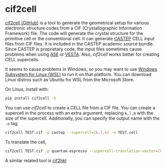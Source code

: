 # cif2cell

[cif2cell (GitHub)](https://github.com/torbjornbjorkman/cif2cell) is a tool to generate the geometrical setup for various electronic structure codes from a CIF (Crystallographic Information Framework) file. The code will generate the crystal structure for the primitive cell or the conventional cell.
It can generate [CASTEP](CASTEP.md) CELL input files from CIF files. It is included in the CASTEP academic source bundle.
Since CASTEP is proprietary code, the input files sometimes cause problems when using [ASE](ASE.md) or [VESTA](https://jp-minerals.org/vesta/en/). Also, *cif2cell* works better for creating CELL supercells.

It seems to cause problems in Windows, so you may want to use [Windows Subsystem for Linux (WSL)](https://learn.microsoft.com/en-us/windows/wsl/install) to run it on that platform. You can download Linux distros such as Ubuntu for WSL from the Microsoft Store.

On Linux, install with:
```bash
pip install cif2cell -U
```

You can use *cif2cell* to create a CELL file from a CIF file.
You can create a supercell in the process with an extra argument, replacing `k,l,m` with the size of the supercell.
Additionally, you can specify the output name with the `-o` tag.
```bash
cif2cell TEST.cif -p castep --supercell=[k,l,m] -o TEST.cell
```

To translate the cell,
```bash
cif2cell TEST.cif -p quantum-espresso --supercell-translation-vector=[k,l,m]
```

A similar related tool is [cif2hkl](https://github.com/farhi/cif2hkl)

